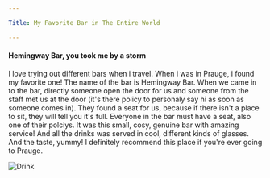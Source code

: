 ```yaml
---

Title: My Favorite Bar in The Entire World

---
```


<h4>Hemingway Bar, you took me by a storm</h4>

<p>I love trying out different bars when i travel. When i was in Prauge, i found my favorite one! The name of the bar is Hemingway Bar.
When we came in to the bar, directly someone open the door for us and someone from the staff met us at the door (it's there policy to personaly say hi as soon as someone comes in).
They found a seat for us, because if there isn't a place to sit, they will tell you it's full. Everyone in the bar must have a seat, also one of their polciys.
It was this small, cosy, genuine bar with amazing service! And all the drinks was served in cool, different kinds of glasses. And the taste, yummy! 
I definitely recommend this place if you're ever going to Prauge.</p>

<img src="/blog/img/drink.jpg" alt="Drink">
